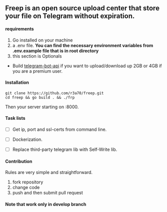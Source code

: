 ## **Freep** is an open source upload center that store your file on **Telegram** without expiration.

#### requirements
1. Go installed on your machine
2. a .env file. **You can find the necessary environment variables from .env.example file that is in root directory**
3. this section is Optionals 
  * Build [telegram-bot-api](https://tdlib.github.io/telegram-bot-api/build.html) if you want to upload/download up 2GB or 4GB if you are a premium user.

#### Installation

```
git clone https://github.com/r3a70/freep.git
cd freep && go build . && ./frp
```
Then your server starting on :8000.

#### Task lists
- [ ] Get ip, port and ssl-certs from command line.
- [ ] Dockerization.
- [ ] Replace third-party telegram lib with Self-Write lib.


#### Contribution
Rules are very simple and straightforward.
1. fork repository 
2. change code
3. push and then submit pull request

#### Note that work only in develop branch
